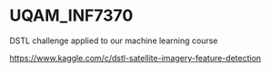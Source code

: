 # UQAM_INF7370
DSTL challenge applied to our machine learning course

https://www.kaggle.com/c/dstl-satellite-imagery-feature-detection
